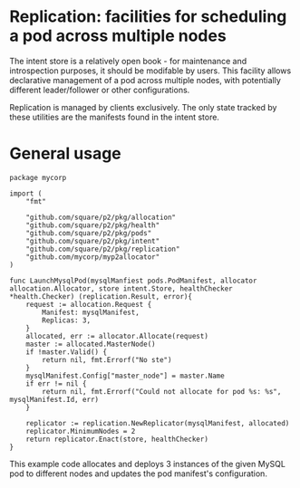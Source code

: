 # Replication: facilities for scheduling a pod across multiple nodes

The intent store is a relatively open book - for maintenance and introspection purposes, it should be modifable by users. This facility allows declarative management of a pod across multiple nodes, with potentially different leader/follower or other configurations.

Replication is managed by clients exclusively. The only state tracked by these utilities are the manifests found in the intent store.

# General usage

```
package mycorp

import (
    "fmt"

    "github.com/square/p2/pkg/allocation"
    "github.com/square/p2/pkg/health"
    "github.com/square/p2/pkg/pods"
    "github.com/square/p2/pkg/intent"
    "github.com/square/p2/pkg/replication"
    "github.com/mycorp/myp2allocator"
)

func LaunchMysqlPod(mysqlManfiest pods.PodManifest, allocator allocation.Allocator, store intent.Store, healthChecker *health.Checker) (replication.Result, error){
    request := allocation.Request {
        Manifest: mysqlManifest,
        Replicas: 3,
    }
    allocated, err := allocator.Allocate(request)
    master := allocated.MasterNode()
    if !master.Valid() {
        return nil, fmt.Errorf("No ste")
    }
    mysqlManifest.Config["master_node"] = master.Name
    if err != nil {
        return nil, fmt.Errorf("Could not allocate for pod %s: %s", mysqlManifest.Id, err)
    }

    replicator := replication.NewReplicator(mysqlManifest, allocated)
    replicator.MinimumNodes = 2
    return replicator.Enact(store, healthChecker)
}
```

This example code allocates and deploys 3 instances of the given MySQL pod to different nodes and updates the pod manifest's configuration.